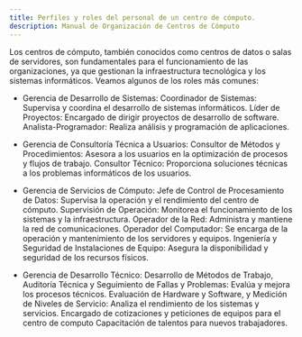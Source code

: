 ```yaml
---
title: Perfiles y roles del personal de un centro de cómputo.
description: Manual de Organización de Centros de Cómputo
---
```

Los centros de cómputo, también conocidos como centros de datos o salas de servidores, son fundamentales para el funcionamiento de las organizaciones, ya que gestionan la infraestructura tecnológica y los sistemas informáticos. Veamos algunos de los roles más comunes:

- Gerencia de Desarrollo de Sistemas:
Coordinador de Sistemas: Supervisa y coordina el desarrollo de sistemas informáticos.
Líder de Proyectos: Encargado de dirigir proyectos de desarrollo de software.
Analista-Programador: Realiza análisis y programación de aplicaciones.

- Gerencia de Consultoría Técnica a Usuarios:
Consultor de Métodos y Procedimientos: Asesora a los usuarios en la optimización de procesos y flujos de trabajo.
Consultor Técnico: Proporciona soluciones técnicas a los problemas informáticos de los usuarios.

- Gerencia de Servicios de Cómputo:
Jefe de Control de Procesamiento de Datos: Supervisa la operación y el rendimiento del centro de cómputo.
Supervisión de Operación: Monitorea el funcionamiento de los sistemas y la infraestructura.
Operador de la Red: Administra y mantiene la red de comunicaciones.
Operador del Computador: Se encarga de la operación y mantenimiento de los servidores y equipos.
Ingeniería y Seguridad de Instalaciones de Equipo: Asegura la disponibilidad y seguridad de los recursos físicos.

- Gerencia de Desarrollo Técnico:
Desarrollo de Métodos de Trabajo, Auditoría Técnica y Seguimiento de Fallas y Problemas: Evalúa y mejora los procesos técnicos.
Evaluación de Hardware y Software, y Medición de Niveles de Servicio: Analiza el rendimiento de los sistemas y servicios.
Encargado de cotizaciones y peticiones de equipos para el centro de computo 
Capacitación de talentos para nuevos trabajadores.